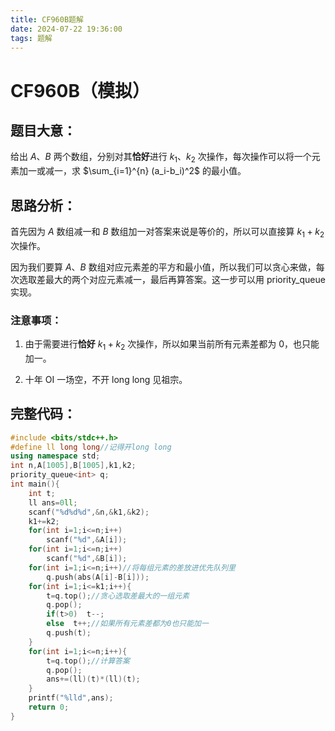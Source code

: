 ```yaml
---
title: CF960B题解
date: 2024-07-22 19:36:00
tags: 题解
---
```


# CF960B（模拟）

## 题目大意：

给出 $A$、$B$ 两个数组，分别对其**恰好**进行 $k_1$、$k_2$ 次操作，每次操作可以将一个元素加一或减一，求 $\sum_{i=1}^{n} (a_i-b_i)^2$ 的最小值。

## 思路分析：

首先因为 $A$ 数组减一和 $B$ 数组加一对答案来说是等价的，所以可以直接算 $k_1+k_2$ 次操作。

因为我们要算 $A$、$B$ 数组对应元素差的平方和最小值，所以我们可以贪心来做，每次选取差最大的两个对应元素减一，最后再算答案。这一步可以用 priority_queue 实现。

### 注意事项：

1. 由于需要进行**恰好** $k_1+k_2$ 次操作，所以如果当前所有元素差都为 $0$，也只能加一。

2. 十年 OI 一场空，不开 long long 见祖宗。

## 完整代码：

```cpp
#include <bits/stdc++.h>
#define ll long long//记得开long long
using namespace std;
int n,A[1005],B[1005],k1,k2;
priority_queue<int> q;
int main(){
	int t;
	ll ans=0ll;
	scanf("%d%d%d",&n,&k1,&k2);
	k1+=k2;
	for(int i=1;i<=n;i++)
		scanf("%d",&A[i]);
	for(int i=1;i<=n;i++)
		scanf("%d",&B[i]);
	for(int i=1;i<=n;i++)//将每组元素的差放进优先队列里
		q.push(abs(A[i]-B[i]));
	for(int i=1;i<=k1;i++){
		t=q.top();//贪心选取差最大的一组元素
		q.pop();
		if(t>0)  t--;
		else  t++;//如果所有元素差都为0也只能加一
		q.push(t);
	}
	for(int i=1;i<=n;i++){
		t=q.top();//计算答案
		q.pop();
		ans+=(ll)(t)*(ll)(t);
	}
	printf("%lld",ans);
	return 0;
}
```